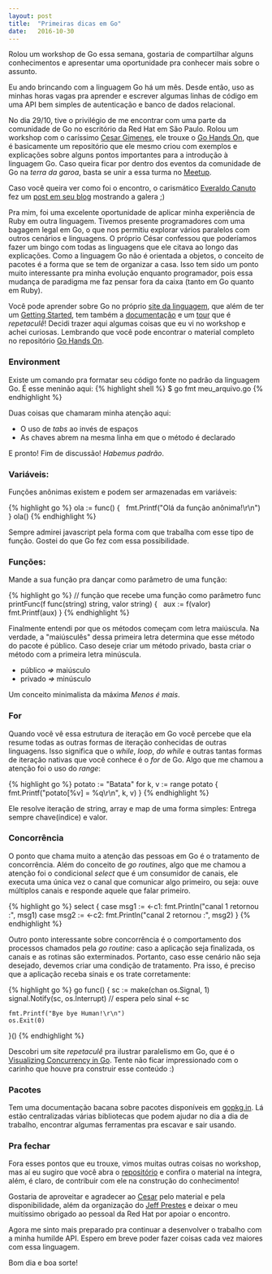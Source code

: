 ```yaml
---
layout: post
title:  "Primeiras dicas em Go"
date:   2016-10-30
---
```


<p class="intro"><span class="dropcap">R</span>olou um workshop de Go essa semana, gostaria de compartilhar alguns conhecimentos e apresentar uma oportunidade pra conhecer mais sobre o assunto.</p>

Eu ando brincando com a linguagem Go há um mês. Desde então, uso as minhas horas vagas pra aprender e escrever algumas linhas de código em uma API bem simples de autenticação e banco de dados relacional.

No dia 29/10, tive o privilégio de me encontrar com uma parte da comunidade de Go no escritório da Red Hat em São Paulo. Rolou um workshop com o caríssimo [Cesar Gimenes](https://twitter.com/crgimenes), ele trouxe o [Go Hands On](https://github.com/crgimenes/Go-Hands-On), que é basicamente um repositório que ele mesmo criou com exemplos e explicações sobre alguns pontos importantes para a introdução à linguagem Go. Caso queira ficar por dentro dos eventos da comunidade de Go na *terra da garoa*, basta se unir a essa turma no [Meetup](http://www.meetup.com/pt-BR/golangbr/).

Caso você queira ver como foi o encontro, o carismático [Everaldo Canuto](https://twitter.com/ecanuto) fez um [post em seu blog](https://www.tocadocanuto.com.br/2016/workshop-basico-de-go-lang/) mostrando a galera ;)

Pra mim, foi uma excelente oportunidade de aplicar minha experiência de Ruby em outra linguagem. Tivemos presente programadores com uma bagagem legal em Go, o que nos permitiu explorar vários paralelos com outros cenários e linguagens. O próprio César confessou que poderíamos fazer um bingo com todas as linguagens que ele citava ao longo das explicações. Como a linguagem Go não é orientada a objetos, o conceito de pacotes é a forma que se tem de organizar a casa. Isso tem sido um ponto muito interessante pra minha evolução enquanto programador, pois essa mudança de paradigma me faz pensar fora da caixa (tanto em Go quanto em Ruby).

Você pode aprender sobre Go no próprio [site da linguagem](https://golang.org/), que além de ter um [Getting Started](https://golang.org/doc/install), tem também a [documentação](https://golang.org/doc/) e um [tour](https://tour.golang.org/welcome/1) que é *repetaculê*! Decidi trazer aqui algumas coisas que eu vi no workshop e achei curiosas. Lembrando que você pode encontrar o material completo no repositório [Go Hands On](https://github.com/crgimenes/Go-Hands-On).

### Environment
Existe um comando pra formatar seu código fonte no padrão da linguagem Go. É esse meninão aqui:
{% highlight shell %}
$ go fmt meu_arquivo.go
{% endhighlight %}

Duas coisas que chamaram minha atenção aqui:

* O uso de *tabs* ao invés de espaços
* As chaves abrem na mesma linha em que o método é declarado

E pronto! Fim de discussão! *Habemus padrão*.

### Variáveis:
Funções anônimas existem e podem ser armazenadas em variáveis:

{% highlight go %}
ola := func() {
  fmt.Printf("Olá da função anônima!\r\n")
}
ola()
{% endhighlight %}

Sempre admirei javascript pela forma com que trabalha com esse tipo de função. Gostei do que Go fez com essa possibilidade.

### Funções:
Mande a sua função pra dançar como parâmetro de uma função:

{% highlight go %}
// função que recebe uma função como parâmetro
func printFunc(f func(string) string, valor string) {
  aux := f(valor)
  fmt.Printf(aux)
}
{% endhighlight %}

Finalmente entendi por que os métodos começam com letra maiúscula. Na verdade, a "maiúsculês" dessa primeira letra determina que esse método do pacote é público. Caso deseje criar um método privado, basta criar o método com a primeira letra minúscula.

* público _=>_ maiúsculo
* privado _=>_ minúsculo

Um conceito minimalista da máxima *Menos é mais*.

### For
Quando você vê essa estrutura de iteração em Go você percebe que ela resume todas as outras formas de iteração conhecidas de outras linguagens. Isso significa que o *while*, *loop*, *do while* e outras tantas formas de iteração nativas que você conhece é o *for* de Go. Algo que me chamou a atenção foi o uso do *range*:

{% highlight go %}
potato := "Batata"
for k, v := range potato {
	fmt.Printf("potato[%v] = %q\r\n", k, v)
}
{% endhighlight %}

Ele resolve iteração de string, array e map de uma forma simples: Entrega sempre chave(índice) e valor.

### Concorrência
O ponto que chama muito a atenção das pessoas em Go é o tratamento de concorrência. Além do conceito de *go routines*, algo que me chamou a atenção foi o condicional *select* que é um consumidor de canais, ele executa uma única vez o canal que comunicar algo primeiro, ou seja: ouve múltiplos canais e responde aquele que falar primeiro.

{% highlight go %}
select {
case msg1 := <-c1:
	fmt.Println("canal 1 retornou :", msg1)
case msg2 := <-c2:
	fmt.Println("canal 2 retornou :", msg2)
}
{% endhighlight %}

Outro ponto interessante sobre concorrência é o comportamento dos processos chamados pela *go routine*: caso a aplicação seja finalizada, os canais e as rotinas são exterminados. Portanto, caso esse cenário não seja desejado, devemos criar uma condição de tratamento. Pra isso, é preciso que a aplicação receba sinais e os trate corretamente:

{% highlight go %}
go func() {
	sc := make(chan os.Signal, 1)
	signal.Notify(sc, os.Interrupt)
	// espera pelo sinal
	<-sc

	fmt.Printf("Bye bye Human!\r\n")
	os.Exit(0)
}()
{% endhighlight %}

Descobri um site *repetaculê* pra ilustrar paralelismo em Go, que é o [Visualizing Concurrency in Go](http://divan.github.io/posts/go_concurrency_visualize/). Tente não ficar impressionado com o carinho que houve pra construir esse conteúdo :)

### Pacotes
Tem uma documentação bacana sobre pacotes disponíveis em [gopkg.in](http://labix.org/gopkg.in). Lá estão centralizadas várias bibliotecas que podem ajudar no dia a dia de trabalho, encontrar algumas ferramentas pra escavar e sair usando.

### Pra fechar
Fora esses pontos que eu trouxe, vimos muitas outras coisas no workshop, mas aí eu sugiro que você abra o [repositório](https://github.com/crgimenes/Go-Hands-On) e confira o material na íntegra, além, é claro, de contribuir com ele na construção do conhecimento!

Gostaria de aproveitar e agradecer ao [Cesar](https://twitter.com/crgimenes) pelo material e pela disponibilidade, além da organização do [Jeff Prestes](https://twitter.com/jeffprestes/) e deixar o meu muitíssimo obrigado ao pessoal da Red Hat por apoiar o encontro.

Agora me sinto mais preparado pra continuar a desenvolver o trabalho com a minha humilde API. Espero em breve poder fazer coisas cada vez maiores com essa linguagem.

Bom dia e boa sorte!